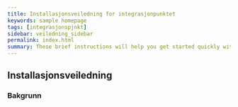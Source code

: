 ```yaml
---
title: Installasjonsveiledning for integrasjonpunktet
keywords: sample homepage
tags: [integrasjonspjnkt]
sidebar: veiledning_sidebar
permalink: index.html
summary: These brief instructions will help you get started quickly with the theme. The other topics in this help provide additional information and detail about working with other aspects of this theme and Jekyll.
---
```


## Installasjonsveiledning



### Bakgrunn 

